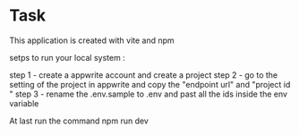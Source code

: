 # Task
This application is created with vite and npm 

setps to run your local system : 

 step 1 - create a appwrite account and create a project 
 step 2 - go to the setting of the project in appwrite and copy the "endpoint url" and "project id "
 step 3 - rename the .env.sample to .env and past all the ids inside the env variable

 At last run the command 
 npm run dev
